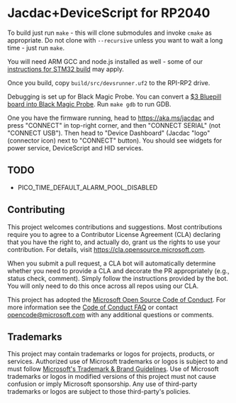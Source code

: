 # Jacdac+DeviceScript for RP2040

To build just run `make` - this will clone submodules and invoke `cmake` as appropriate.
Do not clone with `--recursive` unless you want to wait a long time - just run `make`.

You will need ARM GCC and node.js installed as well - some of our
[instructions for STM32 build](https://github.com/microsoft/jacdac-stm32x0/blob/main/README.md#setup)
may apply.

Once you build, copy `build/src/devsrunner.uf2` to the RPI-RP2 drive.

Debugging is set up for Black Magic Probe. 
You can convert a [$3 Bluepill board into Black Magic Probe](https://github.com/mmoskal/blackmagic-bluepill).
Run `make gdb` to run GDB.

One you have the firmware running, head to https://aka.ms/jacdac and press "CONNECT" in top-right corner,
and then "CONNECT SERIAL" (not "CONNECT USB").
Then head to "Device Dashboard" (Jacdac "logo" (connector icon) next to "CONNECT" button).
You should see widgets for power service, DeviceScript and HID services.

## TODO

* PICO_TIME_DEFAULT_ALARM_POOL_DISABLED

## Contributing

This project welcomes contributions and suggestions.  Most contributions require you to agree to a
Contributor License Agreement (CLA) declaring that you have the right to, and actually do, grant us
the rights to use your contribution. For details, visit https://cla.opensource.microsoft.com.

When you submit a pull request, a CLA bot will automatically determine whether you need to provide
a CLA and decorate the PR appropriately (e.g., status check, comment). Simply follow the instructions
provided by the bot. You will only need to do this once across all repos using our CLA.

This project has adopted the [Microsoft Open Source Code of Conduct](https://opensource.microsoft.com/codeofconduct/).
For more information see the [Code of Conduct FAQ](https://opensource.microsoft.com/codeofconduct/faq/) or
contact [opencode@microsoft.com](mailto:opencode@microsoft.com) with any additional questions or comments.

## Trademarks

This project may contain trademarks or logos for projects, products, or services. Authorized use of Microsoft 
trademarks or logos is subject to and must follow 
[Microsoft's Trademark & Brand Guidelines](https://www.microsoft.com/en-us/legal/intellectualproperty/trademarks/usage/general).
Use of Microsoft trademarks or logos in modified versions of this project must not cause confusion or imply Microsoft sponsorship.
Any use of third-party trademarks or logos are subject to those third-party's policies.

